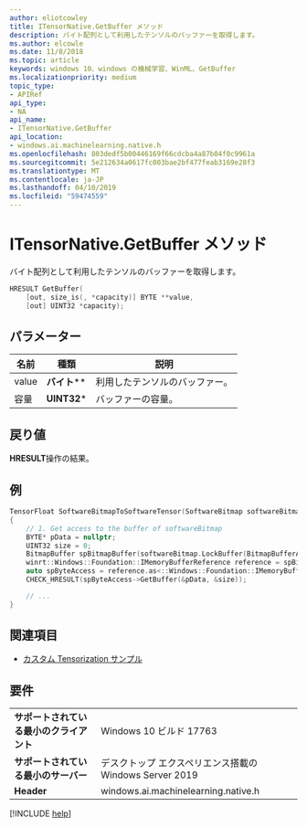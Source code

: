 ```yaml
---
author: eliotcowley
title: ITensorNative.GetBuffer メソッド
description: バイト配列として利用したテンソルのバッファーを取得します。
ms.author: elcowle
ms.date: 11/8/2018
ms.topic: article
keywords: windows 10、windows の機械学習、WinML、GetBuffer
ms.localizationpriority: medium
topic_type:
- APIRef
api_type:
- NA
api_name:
- ITensorNative.GetBuffer
api_location:
- windows.ai.machinelearning.native.h
ms.openlocfilehash: 803dedf5b00446169f66cdcba4a87b04f0c9961a
ms.sourcegitcommit: 5e212634a0617fc003bae2bf477feab3169e28f3
ms.translationtype: MT
ms.contentlocale: ja-JP
ms.lasthandoff: 04/10/2019
ms.locfileid: "59474559"
---
```

# <a name="itensornativegetbuffer-method"></a>ITensorNative.GetBuffer メソッド

バイト配列として利用したテンソルのバッファーを取得します。

```cpp
HRESULT GetBuffer(
    [out, size_is(, *capacity)] BYTE **value, 
    [out] UINT32 *capacity);
```

## <a name="parameters"></a>パラメーター

| 名前 | 種類 | 説明 |
|------|------|-------------|
| value | **バイト**\*\* | 利用したテンソルのバッファー。 |
| 容量 | **UINT32**\* | バッファーの容量。 |

## <a name="returns"></a>戻り値

**HRESULT**操作の結果。

## <a name="examples"></a>例

```cpp
TensorFloat SoftwareBitmapToSoftwareTensor(SoftwareBitmap softwareBitmap)
{
    // 1. Get access to the buffer of softwareBitmap
    BYTE* pData = nullptr;
    UINT32 size = 0;
    BitmapBuffer spBitmapBuffer(softwareBitmap.LockBuffer(BitmapBufferAccessMode::Read));
    winrt::Windows::Foundation::IMemoryBufferReference reference = spBitmapBuffer.CreateReference();
    auto spByteAccess = reference.as<::Windows::Foundation::IMemoryBufferByteAccess>();
    CHECK_HRESULT(spByteAccess->GetBuffer(&pData, &size));

    // ...
}
```

## <a name="see-also"></a>関連項目

* [カスタム Tensorization サンプル](https://github.com/Microsoft/Windows-Machine-Learning/tree/master/Samples/CustomTensorization)

## <a name="requirements"></a>要件

| | |
|-|-|
| **サポートされている最小のクライアント** | Windows 10 ビルド 17763 |
| **サポートされている最小のサーバー** | デスクトップ エクスペリエンス搭載の Windows Server 2019 |
| **Header** | windows.ai.machinelearning.native.h |

[!INCLUDE [help](../includes/get-help.md)]
